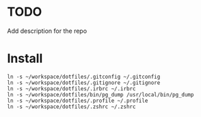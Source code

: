 # TODO

Add description for the repo

# Install

    ln -s ~/workspace/dotfiles/.gitconfig ~/.gitconfig
    ln -s ~/workspace/dotfiles/.gitignore ~/.gitignore
    ln -s ~/workspace/dotfiles/.irbrc ~/.irbrc
    ln -s ~/workspace/dotfiles/bin/pg_dump /usr/local/bin/pg_dump
    ln -s ~/workspace/dotfiles/.profile ~/.profile
    ln -s ~/workspace/dotfiles/.zshrc ~/.zshrc
